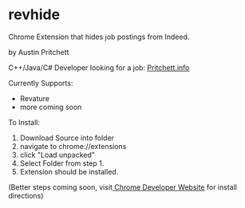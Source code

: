 # revhide
Chrome Extension that hides job postings from Indeed. 

by Austin Pritchett

C++/Java/C# Developer looking for a job: [Pritchett.info](http://Pritchett.info)

Currently Supports:
* Revature
* more coming soon


To Install:
1. Download Source into folder
1. navigate to chrome://extensions
1. click "Load unpacked"
1. Select Folder from step 1. 
1. Extension should be installed. 


(Better steps coming soon, visit[ Chrome Developer Website](https://developer.chrome.com/docs/extensions/mv3/getstarted/) for install directions)
